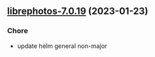

## [librephotos-7.0.19](https://github.com/truecharts/charts/compare/librephotos-7.0.18...librephotos-7.0.19) (2023-01-23)

### Chore

- update helm general non-major
  
  